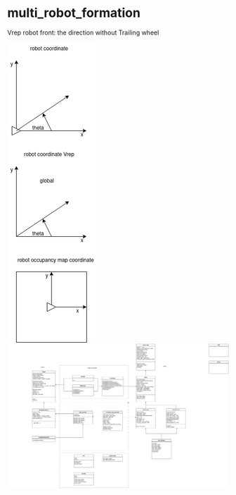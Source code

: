 # multi_robot_formation
Vrep robot front: the direction without Trailing wheel 


![coordinates.png](coordinates.png)
![module.drawio.png](module.png)
